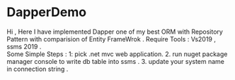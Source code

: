# DapperDemo
Hi , Here I have implemented Dapper one of my best ORM with Repository Pattern with comparision of Entity FrameWrok  . 
Require Tools : Vs2019 , ssms 2019 .  
Some Simple Steps : 
1: pick .net mvc web application. 
2. run nuget package manager console to write db table into ssms . 
3. update your system name in connection string . 


